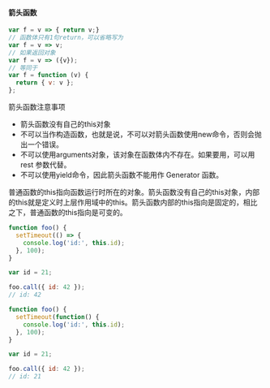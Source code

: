 #### 箭头函数

```js
var f = v => { return v;}
// 函数体只有1句return，可以省略写为
var f = v => v;
// 如果返回对象
var f = v => ({v});
// 等同于
var f = function (v) {
  return { v: v };
};


```

箭头函数注意事项
* 箭头函数没有自己的this对象
* 不可以当作构造函数，也就是说，不可以对箭头函数使用new命令，否则会抛出一个错误。
* 不可以使用arguments对象，该对象在函数体内不存在。如果要用，可以用 rest 参数代替。
* 不可以使用yield命令，因此箭头函数不能用作 Generator 函数。

普通函数的this指向函数运行时所在的对象。箭头函数没有自己的this对象，内部的this就是定义时上层作用域中的this。箭头函数内部的this指向是固定的，相比之下，普通函数的this指向是可变的。

```js
function foo() {
  setTimeout(() => {
    console.log('id:', this.id);
  }, 100);
}

var id = 21;

foo.call({ id: 42 });
// id: 42

function foo() {
  setTimeout(function() {
    console.log('id:', this.id);
  }, 100);
}

var id = 21;

foo.call({ id: 42 });
// id: 21
```